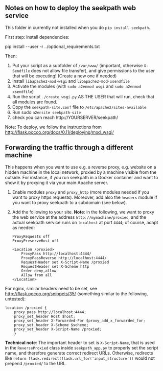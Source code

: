 Notes on how to deploy the seekpath web service
-----------------------------------------------

This folder in currently not installed when you do 
`pip install seekpath`.

First step: install dependencies:

  pip install --user -r ../optional_requirements.txt

Then:

1. Put your script as a subfolder of `/var/www/` (important, otherwise 
   `X-Sendfile` does not allow file transfer), and give permissions to the 
   user that will be executing! (Create a new one if needed)
2. Install `libapache2-mod-wsgi` and `libapache2-mod-xsendfile`
3. Activate the modules (with `sudo a2enmod wsgi` and `sudo a2enmod xsendfile`)
4. Run the script `./create_wsgi.py` AS THE USER that will run, check that all 
   modules are found.
5. Copy the `seekpath-site.conf` file to `/etc/apache2/sites-available`
6. Run sudo `a2ensite seekpath-site`
7. check you can reach http://YOURSERVER/seekpath/

Note: To deploy, we follow the instructions from 
http://flask.pocoo.org/docs/0.11/deploying/mod_wsgi/

Forwarding the traffic through a different machine
--------------------------------------------------

This happens when you want to use e.g. a reverse proxy, e.g.
website on a hidden machine in the local network, 
proxied by a machine visible from the outside. For instance, if you
run seekpath in a Docker container and want to show it by proxying it
via your main Apache server.

1. Enable modules `proxy` and `proxy_http` (more modules needed if you want to 
   proxy https requests). Moreover, add also the `headers` module if you 
   want to proxy seekpath to a subdomain (see below).

2. Add the following to your site. **Note**: in the following, we want to proxy 
   the web service at the address `http://mymachine/proxied`, 
   and the actual seekpath service runs on `localhost` at port `4444`; 
   of course, adapt as needed:

   ```
   ProxyRequests off
   ProxyPreserveHost off

   <Location /proxied>
       ProxyPass http://localhost:4444/
       ProxyPassReverse http://localhost:4444/
       RequestHeader set X-Script-Name /proxied
       RequestHeader set X-Scheme http
       Order deny,allow
       Allow from all
   </Location>
   ```

  For nginx, similar headers need to be set, see 
  http://flask.pocoo.org/snippets/35/ 
  (something similar to the following, untested):

    location /proxied {
        proxy_pass http://localhost:4444;
        proxy_set_header Host $host;
        proxy_set_header X-Forwarded-For $proxy_add_x_forwarded_for;
        proxy_set_header X-Scheme $scheme;
        proxy_set_header X-Script-Name /proxied;
        }

   **Technical note**: The important header to set is `X-Script-Name`, 
   that is used in the `ReverseProxied` class inside `seekpath_app.py`
   to properly set the script name, and therefore generate correct
   redirect URLs. Otherwise, redirects like
   `return flask.redirect(flask.url_for('input_structure'))` would not
   prepend `/proxied/` to the URL.

